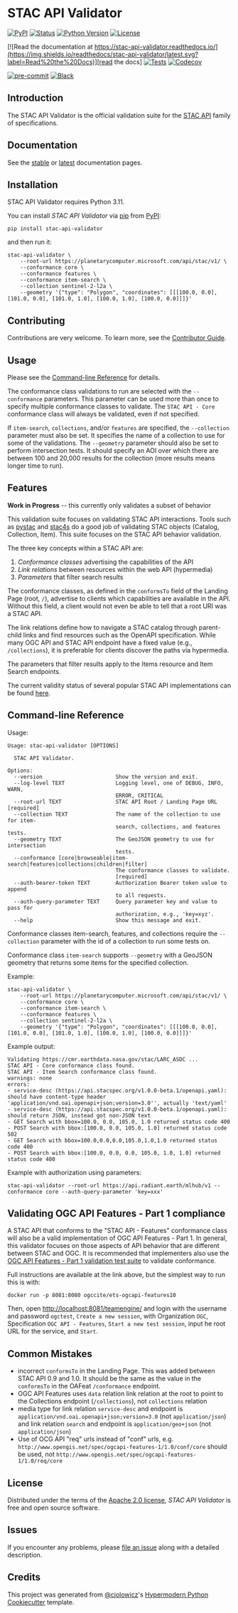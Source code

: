 # STAC API Validator

[![PyPI](https://img.shields.io/pypi/v/stac-api-validator.svg)][pypi_]
[![Status](https://img.shields.io/pypi/status/stac-api-validator.svg)][status]
[![Python Version](https://img.shields.io/pypi/pyversions/stac-api-validator)][python version]
[![License](https://img.shields.io/pypi/l/stac-api-validator)][license]

[![Read the documentation at https://stac-api-validator.readthedocs.io/](https://img.shields.io/readthedocs/stac-api-validator/latest.svg?label=Read%20the%20Docs)][read the docs]
[![Tests](https://github.com/stac-utils/stac-api-validator/workflows/Tests/badge.svg)][tests]
[![Codecov](https://codecov.io/gh/stac-utils/stac-api-validator/branch/main/graph/badge.svg)][codecov]

[![pre-commit](https://img.shields.io/badge/pre--commit-enabled-brightgreen?logo=pre-commit&logoColor=white)][pre-commit]
[![Black](https://img.shields.io/badge/code%20style-black-000000.svg)][black]

[pypi_]: https://pypi.org/project/stac-api-validator/
[status]: https://pypi.org/project/stac-api-validator/
[python version]: https://pypi.org/project/stac-api-validator
[read the docs]: https://stac-api-validator.readthedocs.io/en/latest
[tests]: https://github.com/stac-utils/stac-api-validator/actions?workflow=Tests
[codecov]: https://app.codecov.io/gh/stac-utils/stac-api-validator
[pre-commit]: https://github.com/pre-commit/pre-commit
[black]: https://github.com/psf/black

## Introduction

The STAC API Validator is the official validation suite for the
[STAC API](https://github.com/radiantearth/stac-api-spec/) family of specifications.

## Documentation

See the [stable](https://stac-api-validator.readthedocs.io/en/stable/) or
[latest](https://stac-api-validator.readthedocs.io/en/latest) documentation pages.

## Installation

STAC API Validator requires Python 3.11.

You can install _STAC API Validator_ via [pip] from [PyPI]:

```console
pip install stac-api-validator
```

and then run it:

```console
stac-api-validator \
    --root-url https://planetarycomputer.microsoft.com/api/stac/v1/ \
    --conformance core \
    --conformance features \
    --conformance item-search \
    --collection sentinel-2-l2a \
    --geometry '{"type": "Polygon", "coordinates": [[[100.0, 0.0], [101.0, 0.0], [101.0, 1.0], [100.0, 1.0], [100.0, 0.0]]]}'
```

## Contributing

Contributions are very welcome.
To learn more, see the [Contributor Guide].

## Usage

Please see the [Command-line Reference] for details.

The conformance class validations to run are selected with the `--conformance` parameters. This parameter
can be used more than once to specify multiple conformance classes to validate. The `STAC API - Core` conformance
class will always be validated, even if not specified.

If `item-search`, `collections`, and/or `features` are specified, the `--collection` parameter must also
be set. It specifies the name of a collection to use for some of the validations.
The `--geometry` parameter should also be set to perform intersection tests.
It should specify an AOI over which there are between 100 and 20,000 results for the collection (more
results means longer time to run).

## Features

**Work in Progress** -- this currently only validates a subset of behavior

This validation suite focuses on validating STAC API interactions. Tools such as
[pystac](https://github.com/stac-utils/pystac) and [stac4s](https://github.com/azavea/stac4s) do a
good job of validating STAC objects (Catalog, Collection, Item). This suite focuses on the STAC API behavior
validation.

The three key concepts within a STAC API are:

1. _Conformance classes_ advertising the capabilities of the API
2. _Link relations_ between resources within the web API (hypermedia)
3. _Parameters_ that filter search results

The conformance classes, as defined in the `conformsTo` field of the Landing Page (root, `/`), advertise to
clients which capabilities are available in the API. Without this field, a client would not even be able to tell that a
root URI was a STAC API.

The link relations define how to navigate a STAC catalog through parent-child links and find resources such as the OpenAPI specification. While many OGC API and STAC API endpoint have a fixed value (e.g., `/collections`), it is preferable for clients discover the paths via hypermedia.

The parameters that filter results apply to the Items resource and Item Search endpoints.

The current validity status of several popular STAC API implementations can be found [here](COMPLIANCE_REPORT.md).

## Command-line Reference

Usage:

```text
Usage: stac-api-validator [OPTIONS]

  STAC API Validator.

Options:
  --version                       Show the version and exit.
  --log-level TEXT                Logging level, one of DEBUG, INFO, WARN,
                                  ERROR, CRITICAL
  --root-url TEXT                 STAC API Root / Landing Page URL  [required]
  --collection TEXT               The name of the collection to use for item-
                                  search, collections, and features tests.
  --geometry TEXT                 The GeoJSON geometry to use for intersection
                                  tests.
  --conformance [core|browseable|item-search|features|collections|children|filter]
                                  The conformance classes to validate.
                                  [required]
  --auth-bearer-token TEXT        Authorization Bearer token value to append
                                  to all requests.
  --auth-query-parameter TEXT     Query parameter key and value to pass for
                                  authorization, e.g., 'key=xyz'.
  --help                          Show this message and exit.
```

Conformance classes item-search, features, and collections require the `--collection` parameter with the id of a
collection to run some tests on.

Conformance class `item-search` supports `--geometry` with a GeoJSON geometry that returns some items for
the specified collection.

Example:

```shell
stac-api-validator \
    --root-url https://planetarycomputer.microsoft.com/api/stac/v1/ \
    --conformance core \
    --conformance item-search \
    --conformance features \
    --collection sentinel-2-l2a \
    --geometry '{"type": "Polygon", "coordinates": [[[100.0, 0.0], [101.0, 0.0], [101.0, 1.0], [100.0, 1.0], [100.0, 0.0]]]}'
```

Example output:

```text
Validating https://cmr.earthdata.nasa.gov/stac/LARC_ASDC ...
STAC API - Core conformance class found.
STAC API - Item Search conformance class found.
warnings: none
errors:
- service-desc (https://api.stacspec.org/v1.0.0-beta.1/openapi.yaml): should have content-type header 'application/vnd.oai.openapi+json;version=3.0'', actually 'text/yaml'
- service-desc (https://api.stacspec.org/v1.0.0-beta.1/openapi.yaml): should return JSON, instead got non-JSON text
- GET Search with bbox=100.0, 0.0, 105.0, 1.0 returned status code 400
- POST Search with bbox:[100.0, 0.0, 105.0, 1.0] returned status code 502
- GET Search with bbox=100.0,0.0,0.0,105.0,1.0,1.0 returned status code 400
- POST Search with bbox:[100.0, 0.0, 0.0, 105.0, 1.0, 1.0] returned status code 400
```

Example with authorization using parameters:

```shell
stac-api-validator --root-url https://api.radiant.earth/mlhub/v1 --conformance core --auth-query-parameter 'key=xxx'
```

## Validating OGC API Features - Part 1 compliance

A STAC API that conforms to the "STAC API - Features" conformance class will also be a valid implementation
of OGC API Features - Part 1. In general, this validator focuses on those aspects of API behavior that are
different between STAC and OGC. It is recommended that implementers also use the [OGC API Features - Part 1
validation test suite](https://cite.opengeospatial.org/teamengine/about/ogcapi-features-1.0/1.0/site/) to
validate conformance.

Full instructions are available at the link above, but the simplest way to run this is with:

```shell
docker run -p 8081:8080 ogccite/ets-ogcapi-features10
```

Then, open [http://localhost:8081/teamengine/](http://localhost:8081/teamengine/) and login with the
username and password `ogctest`, `Create a new session`, with Organization `OGC`, Specification `OGC API - Features`, `Start a new test session`, input he root URL for the service, and `Start`.

## Common Mistakes

- incorrect `conformsTo` in the Landing Page. This was added between STAC API 0.9 and 1.0. It should be the same as the value in the `conformsTo` in the OAFeat `/conformance` endpoint.
- OGC API Features uses `data` relation link relation at the root to point to the Collections endpoint (`/collections`), not `collections` relation
- media type for link relation `service-desc` and endpoint is `application/vnd.oai.openapi+json;version=3.0` (not `application/json`) and link relation `search` and endpoint is `application/geo+json` (not `application/json`)
- Use of OCG API "req" urls instead of "conf" urls, e.g. `http://www.opengis.net/spec/ogcapi-features-1/1.0/conf/core` should be used, not `http://www.opengis.net/spec/ogcapi-features-1/1.0/req/core`

## License

Distributed under the terms of the [Apache 2.0 license][license],
_STAC API Validator_ is free and open source software.

## Issues

If you encounter any problems,
please [file an issue] along with a detailed description.

## Credits

This project was generated from [@cjolowicz]'s [Hypermodern Python Cookiecutter] template.

[@cjolowicz]: https://github.com/cjolowicz
[pypi]: https://pypi.org/
[hypermodern python cookiecutter]: https://github.com/cjolowicz/cookiecutter-hypermodern-python
[file an issue]: https://github.com/stac-utils/stac-api-validator/issues
[pip]: https://pip.pypa.io/

<!-- github-only -->

[license]: https://github.com/stac-utils/stac-api-validator/blob/main/LICENSE
[contributor guide]: https://github.com/stac-utils/stac-api-validator/blob/main/CONTRIBUTING.md
[command-line reference]: https://stac-api-validator.readthedocs.io/en/latest/usage.html
